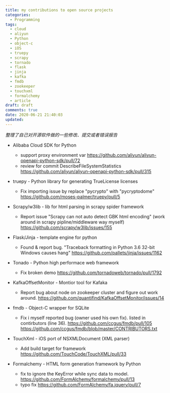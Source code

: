 ```yaml
---
title: my contributions to open source projects
categories:
  - Programming
tags:
  - cloud
  - aliyun
  - Python
  - object-c
  - iOS
  - truepy
  - scrapy
  - tornado
  - flask
  - jinja
  - kafka
  - fmdb
  - zookeeper
  - touchxml
  - formalchemy
  - article
draft: draft
comments: true
date: 2020-06-21 21:40:03
updated:
---
```



_整理了自己对开源软件做的一些修改、提交或者错误报告_


- Alibaba Cloud SDK for Python
  * support proxy environment var
    https://github.com/aliyun/aliyun-openapi-python-sdk/pull/72
  * review for commit DescribeFileSystemStatistics
    https://github.com/aliyun/aliyun-openapi-python-sdk/pull/315
  
- truepy - Python library for generating TrueLicense licenses
  * Fix importing issue by replace "pycrypto" with "pycryptodome"
  https://github.com/moses-palmer/truepy/pull/5

- Scrapy/w3lib - lib for html parsing in scrapy spider framework
  * Report issue "Scrapy can not auto detect GBK html encoding" (work around in scrapy pipline/middleware way myself)
    https://github.com/scrapy/w3lib/issues/155
    
- Flask/Jinja - template engine for python
  * Found & report bug. "Traceback formatting in Python 3.6 32-bit Windows causes hang"
    https://github.com/pallets/jinja/issues/1162
    
- Tonado - Python high performace web framework
  * Fix broken demo 
    https://github.com/tornadoweb/tornado/pull/1792

- KafkaOffsetMonitor - Montior tool for Kafaka
  * Report bug about node on zookeeper cluster and figure out work around.
    https://github.com/quantifind/KafkaOffsetMonitor/issues/14
  
- fmdb - Object-C wrapper for SQLite
  * Fix i myself reported bug (owner used his own fix). listed in contirbutors (line 36).
    https://github.com/ccgus/fmdb/pull/105
    https://github.com/ccgus/fmdb/blob/master/CONTRIBUTORS.txt
    
- TouchXml - iOS port of NSXMLDocument (XML parser)
  * Add build target for framework
    https://github.com/TouchCode/TouchXML/pull/33
    
- Formalchemy - HTML form generation framework by Python
  * fix to ignore the KeyError while sync data to model.
    https://github.com/FormAlchemy/formalchemy/pull/13
  * typo fix
    https://github.com/FormAlchemy/fa.jquery/pull/7
   